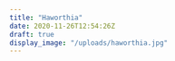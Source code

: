 ```yaml
---
title: "Haworthia"
date: 2020-11-26T12:54:26Z
draft: true
display_image: "/uploads/haworthia.jpg"
---
```

